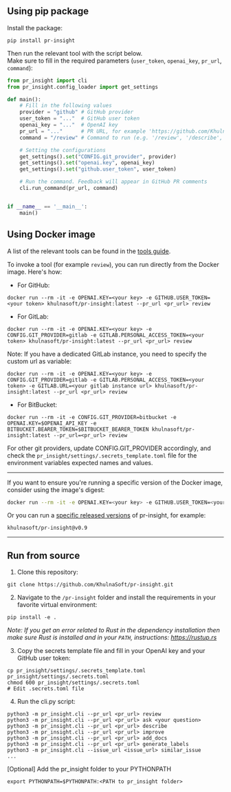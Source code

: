 ## Using pip package

Install the package:

```
pip install pr-insight
```

Then run the relevant tool with the script below.
<br>
Make sure to fill in the required parameters (`user_token`, `openai_key`, `pr_url`, `command`):

```python
from pr_insight import cli
from pr_insight.config_loader import get_settings

def main():
    # Fill in the following values
    provider = "github" # GitHub provider
    user_token = "..."  # GitHub user token
    openai_key = "..."  # OpenAI key
    pr_url = "..."      # PR URL, for example 'https://github.com/KhulnaSoft/pr-insight/pull/809'
    command = "/review" # Command to run (e.g. '/review', '/describe', '/ask="What is the purpose of this PR?"', ...)

    # Setting the configurations
    get_settings().set("CONFIG.git_provider", provider)
    get_settings().set("openai.key", openai_key)
    get_settings().set("github.user_token", user_token)

    # Run the command. Feedback will appear in GitHub PR comments
    cli.run_command(pr_url, command)


if __name__ == '__main__':
    main()
```

## Using Docker image

A list of the relevant tools can be found in the [tools guide](../tools/ask.md).

To invoke a tool (for example `review`), you can run directly from the Docker image. Here's how:

- For GitHub:
```
docker run --rm -it -e OPENAI.KEY=<your key> -e GITHUB.USER_TOKEN=<your token> khulnasoft/pr-insight:latest --pr_url <pr_url> review
```

- For GitLab:
```
docker run --rm -it -e OPENAI.KEY=<your key> -e CONFIG.GIT_PROVIDER=gitlab -e GITLAB.PERSONAL_ACCESS_TOKEN=<your token> khulnasoft/pr-insight:latest --pr_url <pr_url> review
```

Note: If you have a dedicated GitLab instance, you need to specify the custom url as variable:
```
docker run --rm -it -e OPENAI.KEY=<your key> -e CONFIG.GIT_PROVIDER=gitlab -e GITLAB.PERSONAL_ACCESS_TOKEN=<your token> -e GITLAB.URL=<your gitlab instance url> khulnasoft/pr-insight:latest --pr_url <pr_url> review
```

- For BitBucket:
```
docker run --rm -it -e CONFIG.GIT_PROVIDER=bitbucket -e OPENAI.KEY=$OPENAI_API_KEY -e BITBUCKET.BEARER_TOKEN=$BITBUCKET_BEARER_TOKEN khulnasoft/pr-insight:latest --pr_url=<pr_url> review
```

For other git providers, update CONFIG.GIT_PROVIDER accordingly, and check the `pr_insight/settings/.secrets_template.toml` file for the environment variables expected names and values.

---


If you want to ensure you're running a specific version of the Docker image, consider using the image's digest:
```bash
docker run --rm -it -e OPENAI.KEY=<your key> -e GITHUB.USER_TOKEN=<your token> khulnasoft/pr-insight@sha256:71b5ee15df59c745d352d84752d01561ba64b6d51327f97d46152f0c58a5f678 --pr_url <pr_url> review
```

Or you can run a [specific released versions](https://github.com/KhulnaSoft/pr-insight/blob/main/RELEASE_NOTES.md) of pr-insight, for example:
```
khulnasoft/pr-insight@v0.9
```

---

## Run from source

1. Clone this repository:

```
git clone https://github.com/KhulnaSoft/pr-insight.git
```

2. Navigate to the `/pr-insight` folder and install the requirements in your favorite virtual environment:

```
pip install -e .
```

*Note: If you get an error related to Rust in the dependency installation then make sure Rust is installed and in your `PATH`, instructions: https://rustup.rs*

3. Copy the secrets template file and fill in your OpenAI key and your GitHub user token:

```
cp pr_insight/settings/.secrets_template.toml pr_insight/settings/.secrets.toml
chmod 600 pr_insight/settings/.secrets.toml
# Edit .secrets.toml file
```

4. Run the cli.py script:

```
python3 -m pr_insight.cli --pr_url <pr_url> review
python3 -m pr_insight.cli --pr_url <pr_url> ask <your question>
python3 -m pr_insight.cli --pr_url <pr_url> describe
python3 -m pr_insight.cli --pr_url <pr_url> improve
python3 -m pr_insight.cli --pr_url <pr_url> add_docs
python3 -m pr_insight.cli --pr_url <pr_url> generate_labels
python3 -m pr_insight.cli --issue_url <issue_url> similar_issue
...
```

[Optional] Add the pr_insight folder to your PYTHONPATH
```
export PYTHONPATH=$PYTHONPATH:<PATH to pr_insight folder>
```